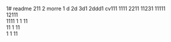 1# readme 211
2 morre
1 d
2d
3d1 
2ddd1
cv111 
1111 
2211 
11231
11111  
12111  
1111
1  1
11  
11
1
11  
1
1
11
 
